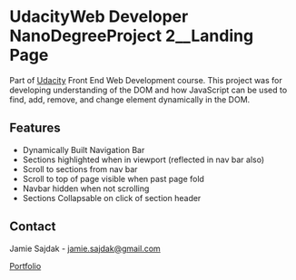 # Udacity**Web Developer NanoDegree**Project 2\_\_Landing Page

Part of [Udacity]() Front End Web Development course.
This project was for developing understanding of the DOM and how JavaScript can be used to find, add, remove, and change element dynamically in the DOM.

## Features

- Dynamically Built Navigation Bar
- Sections highlighted when in viewport (reflected in nav bar also)
- Scroll to sections from nav bar
- Scroll to top of page visible when past page fold
- Navbar hidden when not scrolling
- Sections Collapsable on click of section header

## Contact

Jamie Sajdak - jamie.sajdak@gmail.com

[Portfolio](https://www.jamiesajdak.com/)
